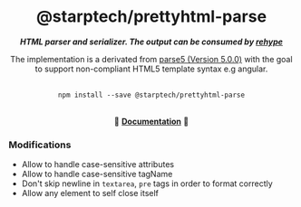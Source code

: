 <div align="center">
<h1>@starptech/prettyhtml-parse</h1>
<i><b>HTML parser and serializer. The output can be consumed by <a href="https://github.com/rehypejs/rehype">rehype</a></b></i>
<p>The implementation is a derivated from <a href="https://github.com/inikulin/parse5">parse5 (Version 5.0.0)</a> with the goal to support non-compliant HTML5 template syntax e.g angular.</p>
</div>
<br>

<div align="center">
<code>npm install --save @starptech/prettyhtml-parse</code>
</div>
<br>

<p align="center">
  📖 <a href="/docs/index.md"><b>Documentation</b></a> 📖
</p>

### Modifications

* Allow to handle case-sensitive attributes
* Allow to handle case-sensitive tagName
* Don't skip newline in `textarea`, `pre` tags in order to format correctly
* Allow any element to self close itself
